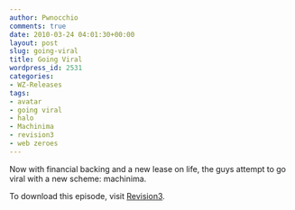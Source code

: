 ```yaml
---
author: Pwnocchio
comments: true
date: 2010-03-24 04:01:30+00:00
layout: post
slug: going-viral
title: Going Viral
wordpress_id: 2531
categories:
- WZ-Releases
tags:
- avatar
- going viral
- halo
- Machinima
- revision3
- web zeroes
---
```


Now with financial backing and a new lease on life, the guys attempt to go viral with a new scheme: machinima.

To download this episode, visit [Revision3](http://www.revision3.com/webzeroes/goingviral/).
